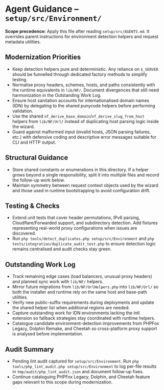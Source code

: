 # Agent Guidance – `setup/src/Environment/`

**Scope precedence:** Apply this file after reading `setup/src/AGENTS.md`. It overrides parent
instructions for environment detection helpers and request metadata utilities.

## Modernization Priorities
- Keep detection helpers pure and deterministic. Any reliance on `$_SERVER` should be funnelled
  through dedicated factory methods to simplify testing.
- Normalise proxy headers, schemes, hosts, and paths consistently with the runtime equivalents in
  `lib/NF/`. Document divergences that still need harmonization in the Outstanding Work Log.
- Ensure host sanitation accounts for internationalised domain names (IDN) by delegating to the
  shared punycode helpers before performing validation.
- Use the shared `nf_derive_base_domain`/`nf_derive_slug_from_host` helpers from `lib/NF/Url/`
  instead of duplicating host parsing logic inside the wizard.
- Guard against malformed input (invalid hosts, JSON parsing failures, etc.) with defensive coding
  and descriptive error messages suitable for CLI and HTTP output.

## Structural Guidance
- Store shared constants or enumerations in this directory. If a helper grows beyond a single
  responsibility, split it into multiple files and record the follow-up work below.
- Maintain symmetry between request context objects used by the wizard and those used in runtime
  bootstrapping to avoid configuration drift.

## Testing & Checks
- Extend unit tests that cover header permutations, IPv6 parsing, Cloudflare/Forwarded support, and
  subdirectory detection. Add fixtures representing real-world proxy configurations when issues are
  discovered.
- Run `php tools/detect_duplicates.php setup/src/Environment` and
  `php tests/integration/duplicate_audit_test.php` to ensure detection logic remains centralised and
  audit checks stay green.

## Outstanding Work Log
- Track remaining edge cases (load balancers, unusual proxy headers) and planned sync work with
  `lib/NF/` helpers.
- Mirror future migrations from `lib/NF/UrlHelpers.php` into `lib/NF/Url/` so both the installer and
  runtime rely on the same host and base-path utilities.
- Verify new public-suffix requirements during deployments and update the shared helper list when
  additional regions are needed.
- Capture outstanding work for IDN environments lacking the intl extension so fallback
  strategies stay coordinated with runtime helpers.
- Catalogue candidate environment-detection improvements from PHPFox Legacy, Dolphin Remake, and
  Cheetah so cross-platform proxy support is analysed before implementation.

## Audit Summary
- Pending lint audit captured for `setup/src/Environment`. Run `php tools/php_lint_audit.php setup/src/Environment` to log per-file results in `tmp/audit/php_lint_audit.json` and document follow-up fixes.
- Continue cataloguing PHPFox Legacy, Dolphin, and Cheetah feature gaps relevant to this scope during modernization.
